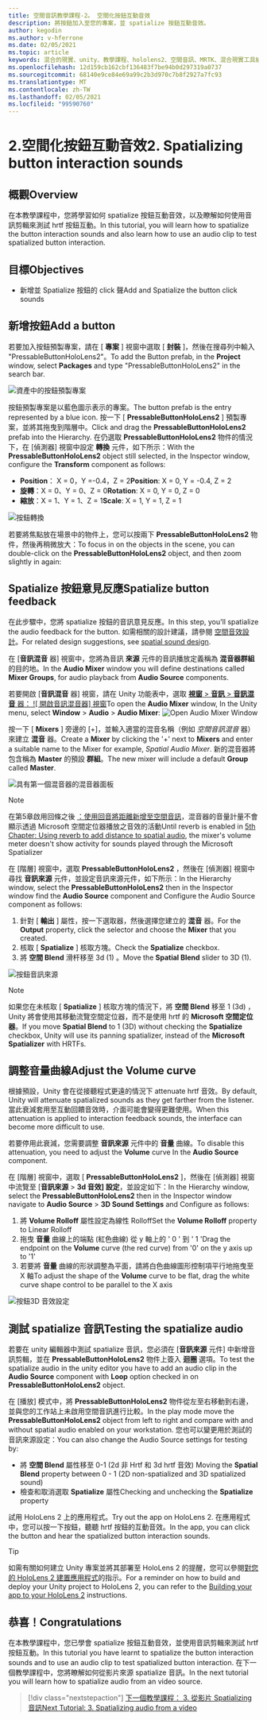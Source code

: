 ```yaml
---
title: 空間音訊教學課程-2。 空間化按鈕互動音效
description: 將按鈕加入至您的專案，並 spatialize 按鈕互動音效。
author: kegodin
ms.author: v-hferrone
ms.date: 02/05/2021
ms.topic: article
keywords: 混合的現實、unity、教學課程、hololens2、空間音訊、MRTK、混合現實工具組、UWP、Windows 10、HRTF、head 相關的傳送函式、回音、Microsoft 空間定位器、prefabs、音量曲線
ms.openlocfilehash: 12d159cb162cbf136483f7be94b0d297319a0737
ms.sourcegitcommit: 68140e9ce84e69a99c2b3d970c7b8f2927a7fc93
ms.translationtype: MT
ms.contentlocale: zh-TW
ms.lasthandoff: 02/05/2021
ms.locfileid: "99590760"
---
```

# <a name="2-spatializing-button-interaction-sounds"></a><span data-ttu-id="3f905-105">2.空間化按鈕互動音效</span><span class="sxs-lookup"><span data-stu-id="3f905-105">2. Spatializing button interaction sounds</span></span>

## <a name="overview"></a><span data-ttu-id="3f905-106">概觀</span><span class="sxs-lookup"><span data-stu-id="3f905-106">Overview</span></span>

<span data-ttu-id="3f905-107">在本教學課程中，您將學習如何 spatialize 按鈕互動音效，以及瞭解如何使用音訊剪輯來測試 hrtf 按鈕互動。</span><span class="sxs-lookup"><span data-stu-id="3f905-107">In this tutorial, you will learn how to spatialize the button interaction sounds and also learn how to use an audio clip to test spatialized button interaction.</span></span>  

## <a name="objectives"></a><span data-ttu-id="3f905-108">目標</span><span class="sxs-lookup"><span data-stu-id="3f905-108">Objectives</span></span>

* <span data-ttu-id="3f905-109">新增並 Spatialize 按鈕的 click 聲</span><span class="sxs-lookup"><span data-stu-id="3f905-109">Add and Spatialize the button click sounds</span></span>

## <a name="add-a-button"></a><span data-ttu-id="3f905-110">新增按鈕</span><span class="sxs-lookup"><span data-stu-id="3f905-110">Add a button</span></span>

<span data-ttu-id="3f905-111">若要加入按鈕預製專案，請在 [ **專案** ] 視窗中選取 [ **封裝** ]，然後在搜尋列中輸入 "PressableButtonHoloLens2"。</span><span class="sxs-lookup"><span data-stu-id="3f905-111">To add the Button prefab, in the **Project** window, select **Packages** and type "PressableButtonHoloLens2" in the search bar.</span></span>

![資產中的按鈕預製專案](images/spatial-audio/spatial-audio-02-section1-step1-1.png)

<span data-ttu-id="3f905-113">按鈕預製專案是以藍色圖示表示的專案。</span><span class="sxs-lookup"><span data-stu-id="3f905-113">The button prefab is the entry represented by a blue icon.</span></span> <span data-ttu-id="3f905-114">按一下 [ **PressableButtonHoloLens2** ] 預製專案，並將其拖曳到階層中。</span><span class="sxs-lookup"><span data-stu-id="3f905-114">Click and drag the **PressableButtonHoloLens2** prefab into the Hierarchy.</span></span> <span data-ttu-id="3f905-115">在仍選取 **PressableButtonHoloLens2** 物件的情況下，在 [偵測器] 視窗中設定 **轉換** 元件，如下所示：</span><span class="sxs-lookup"><span data-stu-id="3f905-115">With the **PressableButtonHoloLens2** object still selected, in the Inspector window, configure the **Transform** component as follows:</span></span>

* <span data-ttu-id="3f905-116">**Position**： X = 0，Y =-0.4，Z = 2</span><span class="sxs-lookup"><span data-stu-id="3f905-116">**Position**: X = 0, Y = -0.4, Z = 2</span></span>
* <span data-ttu-id="3f905-117">**旋轉**：X = 0、Y = 0、Z = 0</span><span class="sxs-lookup"><span data-stu-id="3f905-117">**Rotation**: X = 0, Y = 0, Z = 0</span></span>
* <span data-ttu-id="3f905-118">**縮放**：X = 1、Y = 1、Z = 1</span><span class="sxs-lookup"><span data-stu-id="3f905-118">**Scale**: X = 1, Y = 1, Z = 1</span></span>

![按鈕轉換](images/spatial-audio/spatial-audio-02-section1-step1-2.png)

<span data-ttu-id="3f905-120">若要將焦點放在場景中的物件上，您可以按兩下 **PressableButtonHoloLens2** 物件，然後再稍微放大：</span><span class="sxs-lookup"><span data-stu-id="3f905-120">To focus in on the objects in the scene, you can double-click on the **PressableButtonHoloLens2** object, and then zoom slightly in again:</span></span>

## <a name="spatialize-button-feedback"></a><span data-ttu-id="3f905-121">Spatialize 按鈕意見反應</span><span class="sxs-lookup"><span data-stu-id="3f905-121">Spatialize button feedback</span></span>

<span data-ttu-id="3f905-122">在此步驟中，您將 spatialize 按鈕的音訊意見反應。</span><span class="sxs-lookup"><span data-stu-id="3f905-122">In this step, you'll spatialize the audio feedback for the button.</span></span> <span data-ttu-id="3f905-123">如需相關的設計建議，請參閱 [空間音效設計](../../../design/spatial-sound-design.md)。</span><span class="sxs-lookup"><span data-stu-id="3f905-123">For related design suggestions, see [spatial sound design](../../../design/spatial-sound-design.md).</span></span>

<span data-ttu-id="3f905-124">在 [**音訊混音** 器] 視窗中，您將為音訊 **來源** 元件的音訊播放定義稱為 **混音器群組** 的目的地。</span><span class="sxs-lookup"><span data-stu-id="3f905-124">In the **Audio Mixer** window you will define destinations called **Mixer Groups**, for audio playback from **Audio Source** components.</span></span>

<span data-ttu-id="3f905-125">若要開啟 [**音訊混音** 器] 視窗，請在 Unity 功能表中，選取 [**視窗**  >  **音訊**  >  **音訊混音** 器： ![ 開啟音訊混音器] 視窗](images/spatial-audio/spatial-audio-02-section2-step1-1.png)</span><span class="sxs-lookup"><span data-stu-id="3f905-125">To open the **Audio Mixer** window, In the Unity menu, select **Window** > **Audio** > **Audio Mixer**: ![Open Audio Mixer Window](images/spatial-audio/spatial-audio-02-section2-step1-1.png)</span></span>

 <span data-ttu-id="3f905-126">按一下 [ **Mixers** ] 旁邊的 [+]，並輸入適當的混音名稱（例如 _空間音訊混音_ 器）來建立 **混音** 器。</span><span class="sxs-lookup"><span data-stu-id="3f905-126">Create a **Mixer** by clicking the '+' next to **Mixers** and enter a suitable name to the Mixer for example, _Spatial Audio Mixer_.</span></span> <span data-ttu-id="3f905-127">新的混音器將包含稱為 **Master** 的預設 **群組**。</span><span class="sxs-lookup"><span data-stu-id="3f905-127">The new mixer will include a default **Group** called **Master**.</span></span>

![具有第一個混音器的混音器面板](images/spatial-audio/spatial-audio-02-section2-step1-2.png)

> [!NOTE]
> <span data-ttu-id="3f905-129">在第5章啟用回條之後 [：使用回音將距離新增至空間音訊](unity-spatial-audio-ch5.md)，混音器的音量計量不會顯示透過 Microsoft 空間定位器播放之音效的活動</span><span class="sxs-lookup"><span data-stu-id="3f905-129">Until reverb is enabled in [5th Chapter: Using reverb to add distance to spatial audio](unity-spatial-audio-ch5.md), the mixer's volume meter doesn't show activity for sounds played through the Microsoft Spatializer</span></span>

<span data-ttu-id="3f905-130">在 [階層] 視窗中，選取 **PressableButtonHoloLens2** ，然後在 [偵測器] 視窗中尋找 **音訊來源** 元件，並設定音訊來源元件，如下所示：</span><span class="sxs-lookup"><span data-stu-id="3f905-130">In the Hierarchy window, select the **PressableButtonHoloLens2** then in the Inspector window find the **Audio Source** component and Configure the Audio Source component as follows:</span></span>

1. <span data-ttu-id="3f905-131">針對 [ **輸出** ] 屬性，按一下選取器，然後選擇您建立的 **混音** 器。</span><span class="sxs-lookup"><span data-stu-id="3f905-131">For the **Output** property, click the selector and choose the **Mixer** that you created.</span></span>
2. <span data-ttu-id="3f905-132">核取 [ **Spatialize** ] 核取方塊。</span><span class="sxs-lookup"><span data-stu-id="3f905-132">Check the **Spatialize** checkbox.</span></span>
3. <span data-ttu-id="3f905-133">將 **空間 Blend** 滑杆移至 3d (1) 。</span><span class="sxs-lookup"><span data-stu-id="3f905-133">Move the **Spatial Blend** slider to 3D (1).</span></span>

![按鈕音訊來源](images/spatial-audio/spatial-audio-02-section2-step1-3.png)

> [!NOTE]
> <span data-ttu-id="3f905-135">如果您在未核取 [ **Spatialize** ] 核取方塊的情況下，將 **空間 Blend** 移至 1 (3d) ，Unity 將會使用其移動流覽空間定位器，而不是使用 hrtf 的 **Microsoft 空間定位器**。</span><span class="sxs-lookup"><span data-stu-id="3f905-135">If you move **Spatial Blend** to 1 (3D) without checking the **Spatialize** checkbox, Unity will use its panning spatializer, instead of the **Microsoft Spatializer** with HRTFs.</span></span>

## <a name="adjust-the-volume-curve"></a><span data-ttu-id="3f905-136">調整音量曲線</span><span class="sxs-lookup"><span data-stu-id="3f905-136">Adjust the Volume curve</span></span>

<span data-ttu-id="3f905-137">根據預設，Unity 會在從接聽程式更遠的情況下 attenuate hrtf 音效。</span><span class="sxs-lookup"><span data-stu-id="3f905-137">By default, Unity will attenuate spatialized sounds as they get farther from the listener.</span></span> <span data-ttu-id="3f905-138">當此衰減套用至互動回饋音效時，介面可能會變得更難使用。</span><span class="sxs-lookup"><span data-stu-id="3f905-138">When this attenuation is applied to interaction feedback sounds, the interface can become more difficult to use.</span></span>

<span data-ttu-id="3f905-139">若要停用此衰減，您需要調整 **音訊來源** 元件中的 **音量** 曲線。</span><span class="sxs-lookup"><span data-stu-id="3f905-139">To disable this attenuation, you need to adjust the **Volume** curve In the **Audio Source** component.</span></span>

<span data-ttu-id="3f905-140">在 [階層] 視窗中，選取 [ **PressableButtonHoloLens2** ]，然後在 [偵測器] 視窗中流覽至 [**音訊來源**  >  **3d 音效] 設定**，並設定如下：</span><span class="sxs-lookup"><span data-stu-id="3f905-140">In the Hierarchy window, select the **PressableButtonHoloLens2** then in the Inspector window navigate to  **Audio Source** > **3D Sound Settings** and Configure as follows:</span></span>

1. <span data-ttu-id="3f905-141">將 **Volume Rolloff** 屬性設定為線性 Rolloff</span><span class="sxs-lookup"><span data-stu-id="3f905-141">Set the **Volume Rolloff** property to Linear Rolloff</span></span>
2. <span data-ttu-id="3f905-142">拖曳 **音量** 曲線上的端點 (紅色曲線) 從 y 軸上的 ' 0 ' 到 ' 1 '</span><span class="sxs-lookup"><span data-stu-id="3f905-142">Drag the endpoint on the **Volume** curve (the red curve) from '0' on the y axis up to '1'</span></span>
3. <span data-ttu-id="3f905-143">若要將 **音量** 曲線的形狀調整為平面，請將白色曲線圖形控制項平行地拖曳至 X 軸</span><span class="sxs-lookup"><span data-stu-id="3f905-143">To adjust the shape of the **Volume** curve to be flat, drag the white curve shape control to be parallel to the X axis</span></span>

![按鈕3D 音效設定](images/spatial-audio/spatial-audio-02-section3-step1-1.png)

## <a name="testing-the-spatialize-audio"></a><span data-ttu-id="3f905-145">測試 spatialize 音訊</span><span class="sxs-lookup"><span data-stu-id="3f905-145">Testing the spatialize audio</span></span>

<span data-ttu-id="3f905-146">若要在 unity 編輯器中測試 spatialize 音訊，您必須在 [**音訊來源** 元件] 中新增音訊剪輯，並在 **PressableButtonHoloLens2** 物件上簽入 **迴圈** 選項。</span><span class="sxs-lookup"><span data-stu-id="3f905-146">To test the spatialize audio in the unity editor you have to add an audio clip in the **Audio Source** component with **Loop** option checked in on **PressableButtonHoloLens2** object.</span></span>

<span data-ttu-id="3f905-147">在 [播放] 模式中，將 **PressableButtonHoloLens2** 物件從左至右移動到右邊，並與您的工作站上未啟用空間音訊進行比較。</span><span class="sxs-lookup"><span data-stu-id="3f905-147">In the play mode move the **PressableButtonHoloLens2** object from left to right and compare with and without spatial audio enabled on your workstation.</span></span> <span data-ttu-id="3f905-148">您也可以變更用於測試的音訊來源設定：</span><span class="sxs-lookup"><span data-stu-id="3f905-148">You can also change the Audio Source settings for testing by:</span></span>

* <span data-ttu-id="3f905-149">將 **空間 Blend** 屬性移至 0-1 (2d 非 Hrtf 和 3d hrtf 音效) </span><span class="sxs-lookup"><span data-stu-id="3f905-149">Moving the **Spatial Blend** property between 0 - 1 (2D non-spatialized and 3D spatialized sound)</span></span>
* <span data-ttu-id="3f905-150">檢查和取消選取 **Spatialize** 屬性</span><span class="sxs-lookup"><span data-stu-id="3f905-150">Checking and unchecking the **Spatialize** property</span></span>

<span data-ttu-id="3f905-151">試用 HoloLens 2 上的應用程式。</span><span class="sxs-lookup"><span data-stu-id="3f905-151">Try out the app on HoloLens 2.</span></span> <span data-ttu-id="3f905-152">在應用程式中，您可以按一下按鈕，聽聽 hrtf 按鈕的互動音效。</span><span class="sxs-lookup"><span data-stu-id="3f905-152">In the app, you can click the button and hear the spatialized button interaction sounds.</span></span>

> [!TIP]
> <span data-ttu-id="3f905-153">如需有關如何建立 Unity 專案並將其部署至 HoloLens 2 的提醒，您可以參閱[對您的 HoloLens 2 建置應用程式](mr-learning-base-02.md#building-your-application-to-your-hololens-2)的指示。</span><span class="sxs-lookup"><span data-stu-id="3f905-153">For a reminder on how to build and deploy your Unity project to HoloLens 2, you can refer to the [Building your app to your HoloLens 2](mr-learning-base-02.md#building-your-application-to-your-hololens-2) instructions.</span></span>

## <a name="congratulations"></a><span data-ttu-id="3f905-154">恭喜！</span><span class="sxs-lookup"><span data-stu-id="3f905-154">Congratulations</span></span>

<span data-ttu-id="3f905-155">在本教學課程中，您已學會 spatialize 按鈕互動音效，並使用音訊剪輯來測試 hrtf 按鈕互動。</span><span class="sxs-lookup"><span data-stu-id="3f905-155">In this tutorial you have learnt to spatialize the button interaction sounds and to use an audio clip to test spatialized button interaction.</span></span> <span data-ttu-id="3f905-156">在下一個教學課程中，您將瞭解如何從影片來源 spatialize 音訊。</span><span class="sxs-lookup"><span data-stu-id="3f905-156">In the next tutorial you will learn how to spatialize audio from an video source.</span></span>

> [!div class="nextstepaction"]
> [<span data-ttu-id="3f905-157">下一個教學課程： 3. 從影片 Spatializing 音訊</span><span class="sxs-lookup"><span data-stu-id="3f905-157">Next Tutorial: 3. Spatializing audio from a video</span></span>](unity-spatial-audio-ch3.md)
